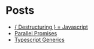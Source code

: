 # Posts
* [{ Destructuring } = Javascript](destructuring-is-fun)
* [ Parallel Promises ](parallel-promises)
* [ Typescript Generics ](typescript-generics)
